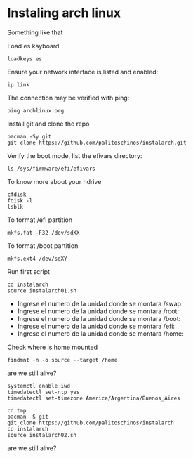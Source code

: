 # Instaling arch linux
Something like that

Load es kayboard
```
loadkeys es
```

Ensure your network interface is listed and enabled:
```
ip link
```

The connection may be verified with ping:
```
ping archlinux.org
```

Install git and clone the repo
```
pacman -Sy git
git clone https://github.com/palitoschinos/instalarch.git
```

Verify the boot mode, list the efivars directory:
```
ls /sys/firmware/efi/efivars
```

To know more about your hdrive
```
cfdisk
fdisk -l
lsblk
```

To format /efi partition
```
mkfs.fat -F32 /dev/sdXX
```

To format /boot partition
```
mkfs.ext4 /dev/sdXY
```



Run first script
```
cd instalarch
source instalarch01.sh
```

- Ingrese el numero de la unidad donde se montara /swap:
- Ingrese el numero de la unidad donde se montara /root:
- Ingrese el numero de la unidad donde se montara /boot:
- Ingrese el numero de la unidad donde se montara /efi:
- Ingrese el numero de la unidad donde se montara /home:

Check where is home mounted
```
findmnt -n -o source --target /home
```

are we still alive?

```
systemctl enable iwd
timedatectl set-ntp yes
timedatectl set-timezone America/Argentina/Buenos_Aires

cd tmp
pacman -S git
git clone https://github.com/palitoschinos/instalarch
cd instalarch
source instalarch02.sh
```

are we still alive?
